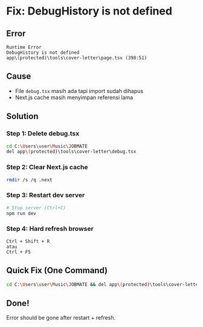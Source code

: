 # Fix: DebugHistory is not defined

## Error
```
Runtime Error
DebugHistory is not defined
app\(protected)\tools\cover-letter\page.tsx (398:51)
```

## Cause
- File `debug.tsx` masih ada tapi import sudah dihapus
- Next.js cache masih menyimpan referensi lama

## Solution

### Step 1: Delete debug.tsx
```bash
cd C:\Users\user\Music\JOBMATE
del app\(protected)\tools\cover-letter\debug.tsx
```

### Step 2: Clear Next.js cache
```bash
rmdir /s /q .next
```

### Step 3: Restart dev server
```bash
# Stop server (Ctrl+C)
npm run dev
```

### Step 4: Hard refresh browser
```
Ctrl + Shift + R
atau
Ctrl + F5
```

## Quick Fix (One Command)
```bash
cd C:\Users\user\Music\JOBMATE && del app\(protected)\tools\cover-letter\debug.tsx && rmdir /s /q .next && npm run dev
```

## Done!
Error should be gone after restart + refresh.
